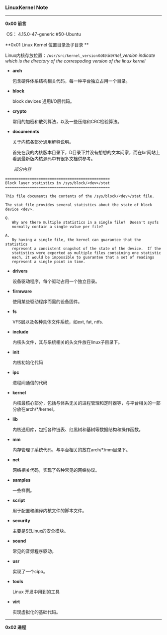 ###  LinuxKernel Note

---

**0x00  前言**

​	OS： 4.15.0-47-generic #50-Ubuntu

**0x01 Linux Kernel 位置目录及子目录 **

​	Linux内核存放位置：`/usr/src/kernel_version`*note:kernel_version indicate  which is the directory  of the correspoding  version of the linux kernel*	

- **arch**

  包含硬件体系结构相关代码，每一种平台独立占用一个目录。

- **block**

  block devices 通用I/O层代码。

- **crypto**

  常用的加密和散列算法，以及一些压缩和CRC检验算法。

- **documennts**

  关于内核各部分通用解释说明。

  首先在我的内核版本目录下，D目录下并没有想想的文本问家，而在lxr网站上看到最新版内核源码中有很多文档供参考。

  ​                                                                           *部分内容*

```shell
===============================================
Block layer statistics in /sys/block/<dev>/stat
===============================================

This file documents the contents of the /sys/block/<dev>/stat file.

The stat file provides several statistics about the state of block
device <dev>.

Q.
   Why are there multiple statistics in a single file?  Doesn't sysfs
   normally contain a single value per file?

A.
   By having a single file, the kernel can guarantee that the statistics
   represent a consistent snapshot of the state of the device.  If the
   statistics were exported as multiple files containing one statistic
   each, it would be impossible to guarantee that a set of readings
   represent a single point in time.
```

- **drivers**

  设备驱动程序，每个驱动占用一个独立目录。

- **firmware**

  使用某些驱动程序而需的设备固件。

- **fs**

  VFS层以及各种具体文件系统，如ext, fat, ntfs.

- **include**

  内核头文件，其与系统相关的头文件放在linux子目录下。

- **init**

  内核初始化代码

- **ipc**

  进程间通信的代码

- **kernel**

  内核最核心部分，包括与体系无关的进程管理和定时器等，与平台相关的一部分放在arch/*/kernel。

- **lib**

  内核通用库，包括各种链表、红黑树和基树等数据结构和操作函数。

- **mm**

  内存管理子系统代码，与平台相关的放在arch/*/mm目录下。

- **net**

  网络相关代码，实现了各种常见的网络协议。

- **samples**

  一些样例。

- **script**

  用于配置和编译内核文件的脚本文件。

- **security**

  主要是SELinux的安全模块。

- **sound**

  常见的音频程序驱动。

- **usr**

  实现了一个cipo。

- **tools**

  Linux 开发中用到的工具

- **virt**

  实现虚拟化的基础代码。

****

**0x02 进程**

​	